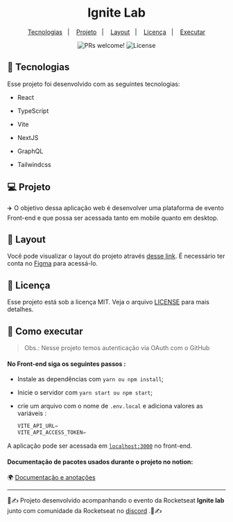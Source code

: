 <h1 align="center">
  Ignite Lab
</h1>

<p align="center">
  <a href="#-tecnologias">Tecnologias</a>&nbsp;&nbsp;&nbsp;|&nbsp;&nbsp;&nbsp;
  <a href="#-projeto">Projeto</a>&nbsp;&nbsp;&nbsp;|&nbsp;&nbsp;&nbsp;
  <a href="#-layout">Layout</a>&nbsp;&nbsp;&nbsp;|&nbsp;&nbsp;&nbsp;
  <a href="#memo-licença">Licença</a>&nbsp;&nbsp;&nbsp;|&nbsp;&nbsp;&nbsp;
  <a href="#memo-licença">Executar</a>
</p>

<p align="center">
 <img src="https://img.shields.io/static/v1?label=PRs&message=welcome&color=49AA26&labelColor=000000" alt="PRs welcome!" />
  <img alt="License" src="https://img.shields.io/static/v1?label=license&message=MIT&color=49AA26&labelColor=000000">
</p>

## 🚀 Tecnologias

Esse projeto foi desenvolvido com as seguintes tecnologias:

- React
  
- TypeScript
  
- Vite
  
- NextJS
  
- GraphQL

- Tailwindcss

## 💻 Projeto

✈️ O objetivo dessa aplicação web é desenvolver uma plataforma de evento Front-end e que possa ser acessada tanto em mobile quanto em desktop.

## 🔖 Layout

Você pode visualizar o layout do projeto através [desse link](https://www.figma.com/file/WtiDW4EOL7A5FMboCE233K/Plataforma-de-evento---Ignite-Lab-(Community)?node-id=0%3A1&t=qevqLAPTYtjYW8Am-1). É necessário ter conta no [Figma](https://figma.com) para acessá-lo.

## 📝 Licença

Esse projeto está sob a licença MIT. Veja o arquivo [LICENSE](LICENSE.md) para mais detalhes.

##  📜 Como executar

> Obs.: Nesse projeto temos autenticação via OAuth com o GitHub
> 
#### No Front-end siga os seguintes passos :

- Instale as dependências com `yarn ou npm install`;
- Inicie o servidor com `yarn start ou npm start`;


- crie um arquivo com o nome de `.env.local` e adiciona valores as variáveis : 
  
  ```js 
  VITE_API_URL= 
  VITE_API_ACCESS_TOKEN=
  ```

A aplicação pode ser acessada em [`localhost:3000`](http://localhost:3000) no front-end.


#### Documentação de pacotes usados durante o projeto no notion:

🌍 [Documentação e anotações](https://indigo-hisser-408.notion.site/Nlw-ignite-lab-react-32a4c3456a2f4dbf9affaff6927b34bb)

-----

💪✍️ Projeto desenvolvido acompanhando o evento da Rocketseat **Ignite lab** junto com comunidade da Rocketseat no [discord](http://starter-bot.rocketseat.dev/api/discord/login?param=YmFiZDBlNTQtNjBjZi00OWFhLWI3ZjAtYjhhOTYzYzE0MmY4) .💪✍️
